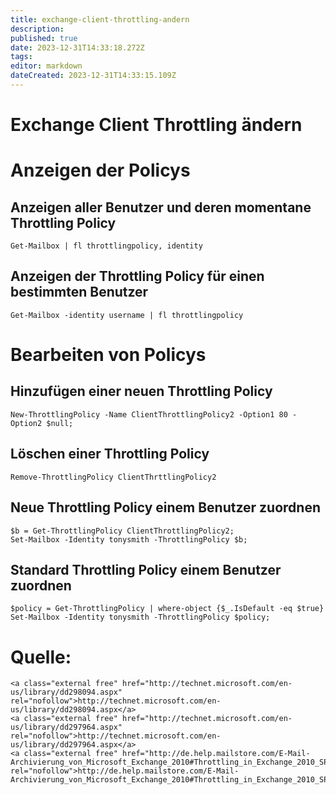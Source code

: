 ```yaml
---
title: exchange-client-throttling-andern
description: 
published: true
date: 2023-12-31T14:33:18.272Z
tags: 
editor: markdown
dateCreated: 2023-12-31T14:33:15.109Z
---
```


# Exchange Client Throttling ändern

# <span class="mw-headline" id="bkmrk-anzeigen-der-policys-1">Anzeigen der Policys</span>

## <span class="mw-headline" id="bkmrk-anzeigen-aller-benut-1">Anzeigen aller Benutzer und deren momentane Throttling Policy</span>

```
Get-Mailbox | fl throttlingpolicy, identity
```

## <span id="bkmrk-"></span><span class="mw-headline" id="bkmrk-anzeigen-der-throttl-1">Anzeigen der Throttling Policy für einen bestimmten Benutzer</span>

```
Get-Mailbox -identity username | fl throttlingpolicy
```

# <span class="mw-headline" id="bkmrk-bearbeiten-von-polic-1">Bearbeiten von Policys</span>

## <span id="bkmrk--1"></span><span class="mw-headline" id="bkmrk-hinzuf%C3%BCgen-einer-neu-1">Hinzufügen einer neuen Throttling Policy</span>

```
New-ThrottlingPolicy -Name ClientThrottlingPolicy2 -Option1 80 -Option2 $null;
```

## <span id="bkmrk--2"></span><span class="mw-headline" id="bkmrk-l%C3%B6schen-einer-thrott-1">Löschen einer Throttling Policy</span>

```
Remove-ThrottlingPolicy ClientThrttlingPolicy2
```

## <span class="mw-headline" id="bkmrk-neue-throttling-poli-1">Neue Throttling Policy einem Benutzer zuordnen</span>

```
$b = Get-ThrottlingPolicy ClientThrottlingPolicy2;
Set-Mailbox -Identity tonysmith -ThrottlingPolicy $b;
```

## <span class="mw-headline" id="bkmrk-standard-throttling--1">Standard Throttling Policy einem Benutzer zuordnen</span>

```
$policy = Get-ThrottlingPolicy | where-object {$_.IsDefault -eq $true}
Set-Mailbox -Identity tonysmith -ThrottlingPolicy $policy;
```

# <span class="mw-headline" id="bkmrk-quelle%3A-1">Quelle:</span>

```
<a class="external free" href="http://technet.microsoft.com/en-us/library/dd298094.aspx" rel="nofollow">http://technet.microsoft.com/en-us/library/dd298094.aspx</a>
<a class="external free" href="http://technet.microsoft.com/en-us/library/dd297964.aspx" rel="nofollow">http://technet.microsoft.com/en-us/library/dd297964.aspx</a>
<a class="external free" href="http://de.help.mailstore.com/E-Mail-Archivierung_von_Microsoft_Exchange_2010#Throttling_in_Exchange_2010_SP1" rel="nofollow">http://de.help.mailstore.com/E-Mail-Archivierung_von_Microsoft_Exchange_2010#Throttling_in_Exchange_2010_SP1</a>
```